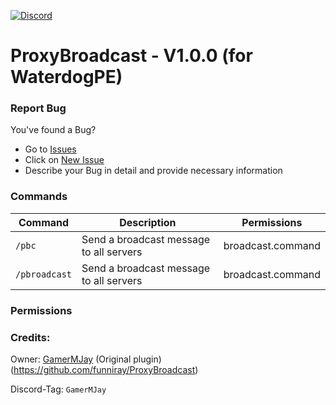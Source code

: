 
[![Discord](https://img.shields.io/badge/chat-on%20discord-7289da.svg)](https://discord.gg/RuF5gxRNfQ)
# ProxyBroadcast - V1.0.0 (for WaterdogPE)

### Report Bug
You've found a Bug?
- Go to [Issues](https://github.com/GamerMJay/ProxyBroadcast/issues)
- Click on [New Issue](https://github.com/GamerMJay/ProxyBroadcast/issues/new/choose)
- Describe your Bug in detail and provide necessary information

### Commands
|**Command**|**Description**|**Permissions**|
|-----------|---------------|---------------|
|`/pbc`|Send a broadcast message to all servers|broadcast.command|
|`/pbroadcast`|Send a broadcast message to all servers|broadcast.command|

### Permissions

### Credits:
Owner: [GamerMJay](https://github.com/GamerMJay)
(Original plugin) (https://github.com/funniray/ProxyBroadcast)

Discord-Tag: `GamerMJay`
